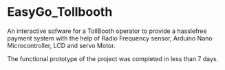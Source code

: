 # EasyGo_Tollbooth

An interactive sofware for a TollBooth operator to provide a hasslefree payment system with the help of Radio Frequency sensor, Arduino Nano Microcontroller, LCD and  servo Motor.

The functional prototype of the project was completed in less than 7 days.
